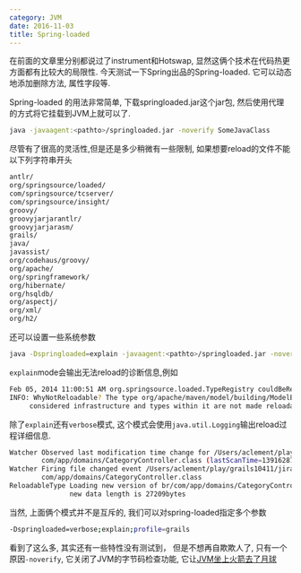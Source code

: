 ```yaml
---
category: JVM
date: 2016-11-03
title: Spring-loaded
---
```

在前面的文章里分别都说过了instrument和Hotswap, 显然这俩个技术在代码热更方面都有比较大的局限性. 今天测试一下Spring出品的Spring-loaded. 它可以动态地添加删除方法, 属性字段等.

Spring-loaded 的用法非常简单, 下载springloaded.jar这个jar包, 然后使用代理的方式将它挂载到JVM上就可以了.
```bash
java -javaagent:<pathto>/springloaded.jar -noverify SomeJavaClass
```

尽管有了很高的灵活性,但是还是多少稍微有一些限制, 如果想要reload的文件不能以下列字符串开头
```bash
antlr/
org/springsource/loaded/
com/springsource/tcserver/
com/springsource/insight/
groovy/
groovyjarjarantlr/
groovyjarjarasm/
grails/
java/
javassist/
org/codehaus/groovy/
org/apache/
org/springframework/
org/hibernate/
org/hsqldb/
org/aspectj/
org/xml/
org/h2/
```

还可以设置一些系统参数
```bash
java -Dspringloaded=explain -javaagent:<pathto>/springloaded.jar -noverify SomeJavaClass
```
`explain`mode会输出无法reload的诊断信息,例如
```bash
Feb 05, 2014 11:00:51 AM org.springsource.loaded.TypeRegistry couldBeReloadable
INFO: WhyNotReloadable? The type org/apache/maven/model/building/ModelBuilder is using a package name 'org/apache/' which is 
     considered infrastructure and types within it are not made reloadable
```
除了`explain`还有`verbose`模式, 这个模式会使用`java.util.Logging`输出reload过程详细信息.
```bash
Watcher Observed last modification time change for /Users/aclement/play/grails10411/jira-reload/target/classes/br/
        com/app/domains/CategoryController.class (lastScanTime=1391628759166)
Watcher Firing file changed event /Users/aclement/play/grails10411/jira-reload/target/classes/br/
        com/app/domains/CategoryController.class
ReloadableType Loading new version of br/com/app/domains/CategoryController, identifying suffix OV1YS1A,
               new data length is 27209bytes
```
当然, 上面俩个模式并不是互斥的, 我们可以对spring-loaded指定多个参数
```bash
-Dspringloaded=verbose;explain;profile=grails
```

看到了这么多, 其实还有一些特性没有测试到， 但是不想再自欺欺人了, 只有一个原因`-noverify`, 它关闭了JVM的字节码检查功能, 它让[JVM坐上火箭去了月球](https://blogs.oracle.com/buck/entry/never_disable_bytecode_verification_in)